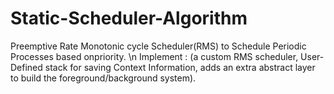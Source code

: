 # Static-Scheduler-Algorithm
Preemptive Rate Monotonic cycle Scheduler(RMS) to Schedule Periodic Processes based onpriority. \n
Implement :
(a custom RMS scheduler, User-Defined stack for saving Context Information, adds an extra abstract layer to build
the foreground/background system).

